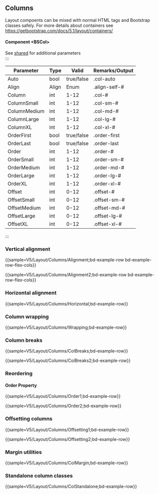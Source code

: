 ﻿## Columns
Layout compoents can be mixed with normal HTML tags and Bootstrap classes safely. For more details about containers see https://getbootstrap.com/docs/5.1/layout/containers/
#### Component \<BSCol\>
See [shared](layout/shared) for additional parameters    
:::

| Parameter    | Type  | Valid      | Remarks/Output | 
|--------------|-------|------------|----------------|
| Auto         | bool  | true/false | .col-auto      | {.table-striped}
| Align        | Align | Enum       | .align-self-#  |
| Column       | int   | 1-12       | .col-#         |
| ColumnSmall  | int   | 1-12       | .col-sm-#      |
| ColumnMedium | int   | 1-12       | .col-md-#      |
| ColumnLarge  | int   | 1-12       | .col-lg-#      |
| ColumnXL     | int   | 1-12       | .col-xl-#      |
| OrderFirst   | bool  | true/false | .order-first   |
| OrderLast    | bool  | true/false | .order-last    |
| Order        | int   | 1-12       | .order-#       |
| OrderSmall   | int   | 1-12       | .order-sm-#    |
| OrderMedium  | int   | 1-12       | .order-md-#    |
| OrderLarge   | int   | 1-12       | .order-lg-#    |
| OrderXL      | int   | 1-12       | .order-xl-#    |
| Offset       | int   | 0-12       | .offset-#      |
| OffsetSmall  | int   | 0-12       | .offset-sm-#   |
| OffsetMedium | int   | 0-12       | .offset-md-#   |
| OffsetLarge  | int   | 0-12       | .offset-lg-#   |
| OffsetXL     | int   | 0-12       | .offset-xl-#   |

:::

### Vertical alignment

{{sample=V5/Layout/Columns/Alignment;bd-example-row bd-example-row-flex-cols}}

{{sample=V5/Layout/Columns/Alignment2;bd-example-row bd-example-row-flex-cols}}

### Horizontal alignment

{{sample=V5/Layout/Columns/Horizontal;bd-example-row}}

### Column wrapping

{{sample=V5/Layout/Columns/Wrapping;bd-example-row}}

### Column breaks

{{sample=V5/Layout/Columns/ColBreaks;bd-example-row}}

{{sample=V5/Layout/Columns/ColBreaks2;bd-example-row}}

### Reordering

#### Order Property

{{sample=V5/Layout/Columns/Order1;bd-example-row}}

{{sample=V5/Layout/Columns/Order2;bd-example-row}}

### Offsetting columns

{{sample=V5/Layout/Columns/Offsetting1;bd-example-row}}

{{sample=V5/Layout/Columns/Offsetting2;bd-example-row}}

### Margin utilities

{{sample=V5/Layout/Columns/ColMargin;bd-example-row}}

### Standalone column classes

{{sample=V5/Layout/Columns/ColStandalone;bd-example-row}}